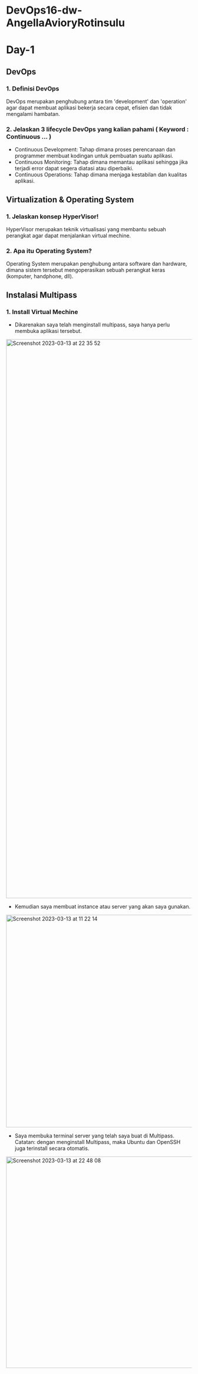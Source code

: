 # DevOps16-dw-AngellaAvioryRotinsulu
# Day-1
## DevOps
### 1. Definisi DevOps
DevOps merupakan penghubung antara tim 'development' dan 'operation' agar dapat membuat aplikasi bekerja secara cepat, efisien dan tidak mengalami hambatan.
### 2. Jelaskan 3 lifecycle DevOps yang kalian pahami ( Keyword : Continuous ... )
- Continuous Development: Tahap dimana proses perencanaan dan programmer membuat kodingan untuk pembuatan suatu aplikasi.
- Continuous Monitoring: Tahap dimana memantau aplikasi sehingga jika terjadi error dapat segera diatasi atau diperbaiki.
- Continuous Operations: Tahap dimana menjaga kestabilan dan kualitas aplikasi.

## Virtualization & Operating System
### 1. Jelaskan konsep HyperVisor!
HyperVisor merupakan teknik virtualisasi yang membantu sebuah perangkat agar dapat menjalankan virtual mechine.
### 2. Apa itu Operating System?
Operating System merupakan penghubung antara software dan hardware, dimana sistem tersebut mengoperasikan sebuah perangkat keras (komputer, handphone, dll).

## Instalasi Multipass
### 1. Install Virtual Mechine
- Dikarenakan saya telah menginstall multipass, saya hanya perlu membuka aplikasi tersebut.
<img width="1512" alt="Screenshot 2023-03-13 at 22 35 52" src="https://user-images.githubusercontent.com/102456153/224752730-befa6c20-1452-45e7-997f-d08e5d50058b.png">

- Kemudian saya membuat instance atau server yang akan saya gunakan.
<img width="575" alt="Screenshot 2023-03-13 at 11 22 14" src="https://user-images.githubusercontent.com/102456153/224753248-100fdc8e-efa4-413f-9de0-629e3634617e.png">

- Saya membuka terminal server yang telah saya buat di Multipass. Catatan: dengan menginstall Multipass, maka Ubuntu dan OpenSSH juga terinstall secara otomatis.
<img width="572" alt="Screenshot 2023-03-13 at 22 48 08" src="https://user-images.githubusercontent.com/102456153/224756005-3d787a84-827c-48c2-a044-b7df91d331d1.png">
